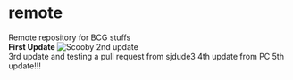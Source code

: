 # remote
Remote repository for BCG stuffs<br>
**First Update**
![Scooby](https://user-images.githubusercontent.com/73837835/215006783-4976d625-a14f-4a11-acfb-ce46178a43f6.jpg)
2nd update<br>
3rd update and testing a pull request from sjdude3
4th update from PC
5th update!!!